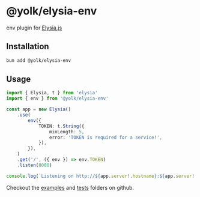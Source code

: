 # @yolk/elysia-env

env plugin for [Elysia.js](https://elysiajs.com)

## Installation

```bash
bun add @yolk/elysia-env
```

## Usage

```ts
import { Elysia, t } from 'elysia'
import { env } from '@yolk/elysia-env'

const app = new Elysia()
    .use(
        env({
            TOKEN: t.String({
                minLength: 5,
                error: 'TOKEN is required for a service!',
            }),
        }),
    )
    .get('/', ({ env }) => env.TOKEN)
    .listen(8080)

console.log(`Listening on http://${app.server!.hostname}:${app.server!.port}`)
```

Checkout the [examples](./examples) and [tests](./tests) folders on github.

<!-- ## API

### Plugin Options

| Option | Description |
| ------ | ----------- |
| `...`  | ...         |

## License

[...](LICENSE) -->
